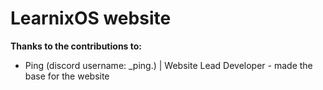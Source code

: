# **LearnixOS website**
**Thanks to the contributions to:**
  - Ping (discord username: _ping.) | Website Lead Developer - made the base for the website

